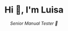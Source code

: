 <h1 align="center">Hi 👋, I'm Luisa</h1>

<p align="center">
  <em>Senior Manual Tester 🚀</em>
</p>


